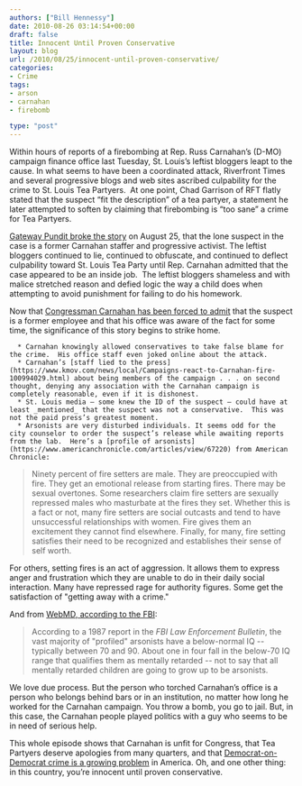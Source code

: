 ```yaml
---
authors: ["Bill Hennessy"]
date: 2010-08-26 03:14:54+00:00
draft: false
title: Innocent Until Proven Conservative
layout: blog
url: /2010/08/25/innocent-until-proven-conservative/
categories:
- Crime
tags:
- arson
- carnahan
- firebomb

type: "post"
---
```


Within hours of reports of a firebombing at Rep. Russ Carnahan’s (D-MO) campaign finance office last Tuesday, St. Louis’s leftist bloggers leapt to the cause. In what seems to have been a coordinated attack, Riverfront Times and several progressive blogs and web sites ascribed culpability for the crime to St. Louis Tea Partyers.  At one point, Chad Garrison of RFT flatly stated that the suspect “fit the description” of a tea partyer, a statement he later attempted to soften by claiming that firebombing is “too sane” a crime for Tea Partyers.

[Gateway Pundit broke the story](https://gatewaypundit.firstthings.com/2010/08/vandal-who-firebombed-carnahans-office-identified-hes-a-dem-operative-disgruntled-employee/) on August 25, that the lone suspect in the case is a former Carnahan staffer and progressive activist. The leftist bloggers continued to lie, continued to obfuscate, and continued to deflect culpability toward St. Louis Tea Party until Rep. Carnahan admitted that the case appeared to be an inside job.  The leftist bloggers shameless and with malice stretched reason and defied logic the way a child does when attempting to avoid punishment for failing to do his homework.

Now that [Congressman Carnahan has been forced to admit](https://gatewaypundit.firstthings.com/2010/08/breaking-carnahan-admits-staffer-was-behind-office-firebombing/) that the suspect is a former employee and that his office was aware of the fact for some time, the significance of this story begins to strike home.



	  * Carnahan knowingly allowed conservatives to take false blame for the crime.  His office staff even joked online about the attack.
	  * Carnahan’s [staff lied to the press](https://www.kmov.com/news/local/Campaigns-react-to-Carnahan-fire-100994029.html) about being members of the campaign . . . on second thought, denying any association with the Carnahan campaign is completely reasonable, even if it is dishonest.
	  * St. Louis media – some knew the ID of the suspect – could have at least _mentioned_ that the suspect was not a conservative.  This was not the paid press’s greatest moment.
	  * Arsonists are very disturbed individuals. It seems odd for the city counselor to order the suspect’s release while awaiting reports from the lab.  Here’s a [profile of arsonists](https://www.americanchronicle.com/articles/view/67220) from American Chronicle:



> Ninety percent of fire setters are male. They are preoccupied with fire. They get an emotional release from starting fires. There may be sexual overtones. Some researchers claim fire setters are sexually repressed males who masturbate at the fires they set. Whether this is a fact or not, many fire setters are social outcasts and tend to have unsuccessful relationships with women. Fire gives them an excitement they cannot find elsewhere. Finally, for many, fire setting satisfies their need to be recognized and establishes their sense of self worth.

For others, setting fires is an act of aggression. It allows them to express anger and frustration which they are unable to do in their daily social interaction. Many have repressed rage for authority figures. Some get the satisfaction of "getting away with a crime."


And from [WebMD, according to the FBI](https://www.webmd.com/mental-health/news/20031029/inside-arsonists-mind):


> According to a 1987 report in the _FBI Law Enforcement Bulletin_, the vast majority of "profiled" arsonists have a below-normal IQ -- typically between 70 and 90. About one in four fall in the below-70 IQ range that qualifies them as mentally retarded -- not to say that all mentally retarded children are going to grow up to be arsonists.


We love due process. But the person who torched Carnahan’s office is a person who belongs behind bars or in an institution, no matter how long he worked for the Carnahan campaign. You throw a bomb, you go to jail. But, in this case, the Carnahan people played politics with a guy who seems to be in need of serious help.

This whole episode shows that Carnahan is unfit for Congress, that Tea Partyers deserve apologies from many quarters, and that [Democrat-on-Democrat crime is a growing problem](https://michellemalkin.com/2010/08/25/not-again-another-act-of-democrat-vandalism-falsely-blamed-on-tea-party/) in America. Oh, and one other thing: in this country, you’re innocent until proven conservative.
